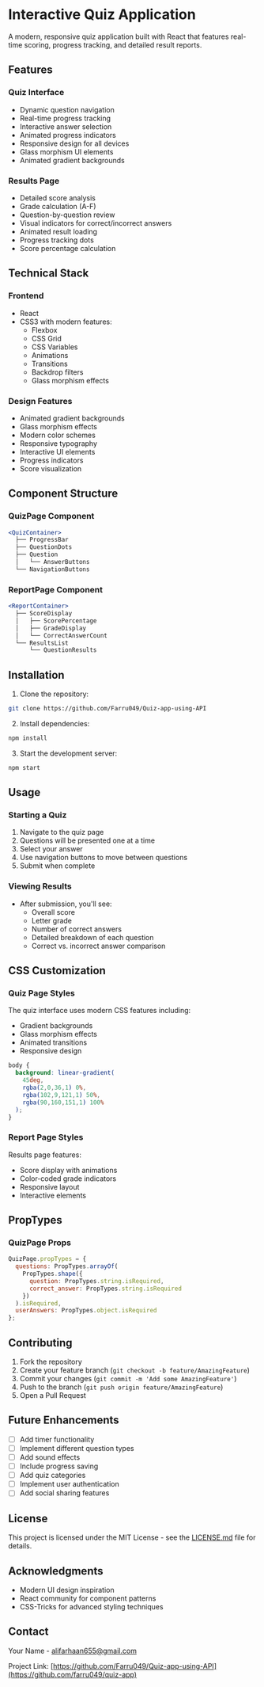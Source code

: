# Interactive Quiz Application

A modern, responsive quiz application built with React that features real-time scoring, progress tracking, and detailed result reports.

## Features

### Quiz Interface
- Dynamic question navigation
- Real-time progress tracking
- Interactive answer selection
- Animated progress indicators
- Responsive design for all devices
- Glass morphism UI elements
- Animated gradient backgrounds

### Results Page
- Detailed score analysis
- Grade calculation (A-F)
- Question-by-question review
- Visual indicators for correct/incorrect answers
- Animated result loading
- Progress tracking dots
- Score percentage calculation

## Technical Stack

### Frontend
- React
- CSS3 with modern features:
  - Flexbox
  - CSS Grid
  - CSS Variables
  - Animations
  - Transitions
  - Backdrop filters
  - Glass morphism effects

### Design Features
- Animated gradient backgrounds
- Glass morphism effects
- Modern color schemes
- Responsive typography
- Interactive UI elements
- Progress indicators
- Score visualization

## Component Structure

### QuizPage Component
```jsx
<QuizContainer>
  ├── ProgressBar
  ├── QuestionDots
  ├── Question
  │   └── AnswerButtons
  └── NavigationButtons
```

### ReportPage Component
```jsx
<ReportContainer>
  ├── ScoreDisplay
  │   ├── ScorePercentage
  │   ├── GradeDisplay
  │   └── CorrectAnswerCount
  └── ResultsList
      └── QuestionResults
```

## Installation

1. Clone the repository:
```bash
git clone https://github.com/Farru049/Quiz-app-using-API
```

2. Install dependencies:
```bash
npm install
```

3. Start the development server:
```bash
npm start
```

## Usage

### Starting a Quiz
1. Navigate to the quiz page
2. Questions will be presented one at a time
3. Select your answer
4. Use navigation buttons to move between questions
5. Submit when complete

### Viewing Results
- After submission, you'll see:
  - Overall score
  - Letter grade
  - Number of correct answers
  - Detailed breakdown of each question
  - Correct vs. incorrect answer comparison

## CSS Customization

### Quiz Page Styles
The quiz interface uses modern CSS features including:
- Gradient backgrounds
- Glass morphism effects
- Animated transitions
- Responsive design

```css
body {
  background: linear-gradient(
    45deg, 
    rgba(2,0,36,1) 0%, 
    rgba(102,9,121,1) 50%, 
    rgba(90,160,151,1) 100%
  );
}
```

### Report Page Styles
Results page features:
- Score display with animations
- Color-coded grade indicators
- Responsive layout
- Interactive elements

## PropTypes

### QuizPage Props
```jsx
QuizPage.propTypes = {
  questions: PropTypes.arrayOf(
    PropTypes.shape({
      question: PropTypes.string.isRequired,
      correct_answer: PropTypes.string.isRequired
    })
  ).isRequired,
  userAnswers: PropTypes.object.isRequired
};
```

## Contributing

1. Fork the repository
2. Create your feature branch (`git checkout -b feature/AmazingFeature`)
3. Commit your changes (`git commit -m 'Add some AmazingFeature'`)
4. Push to the branch (`git push origin feature/AmazingFeature`)
5. Open a Pull Request

## Future Enhancements

- [ ] Add timer functionality
- [ ] Implement different question types
- [ ] Add sound effects
- [ ] Include progress saving
- [ ] Add quiz categories
- [ ] Implement user authentication
- [ ] Add social sharing features

## License

This project is licensed under the MIT License - see the [LICENSE.md](LICENSE.md) file for details.

## Acknowledgments

- Modern UI design inspiration
- React community for component patterns
- CSS-Tricks for advanced styling techniques

## Contact

Your Name - [alifarhaan655@gmail.com](mailto:your-email@example.com)

Project Link: [https://github.com/Farru049/Quiz-app-using-API](https://github.com/farru049/quiz-app)